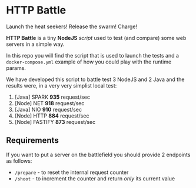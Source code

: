# HTTP Battle

Launch the heat seekers! Release the swarm! Charge!

**HTTP Battle** is a tiny **NodeJS** _script_ used to test (and compare) some web servers in a simple way.

In this repo you will find the script that is used to launch the tests and a `docker-compose.yml` example of how you could play with the runtime params.

We have developed this script to battle test 3 NodeJS and 2 Java and the results were, in a very very simplist local test:

1. [Java] SPARK **935** request/sec
2. [Node] NET **918** request/sec
3. [Java] NIO **910** request/sec
4. [Node] HTTP **884** request/sec
5. [Node] FASTIFY **873** request/sec


## Requirements

If you want to put a server on the battlefield you should provide 2 endpoints as follows:

* `/prepare` - to reset the internal request counter
* `/shoot` - to increment the counter and return *only* its current value